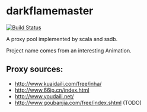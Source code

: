 # darkflamemaster
[![Build Status](https://travis-ci.org/ysrotciv/darkflamemaster.svg?branch=master)](https://travis-ci.org/ysrotciv/darkflamemaster)

A proxy pool implemented by scala and ssdb.

Project name comes from an interesting Animation.

## Proxy sources:
* http://www.kuaidaili.com/free/inha/
* http://www.66ip.cn/index.html
* http://www.youdaili.net/
* http://www.goubanjia.com/free/index.shtml (TODO)
